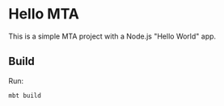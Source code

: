 # Hello MTA

This is a simple MTA project with a Node.js "Hello World" app.

## Build

Run:

```bash
mbt build
